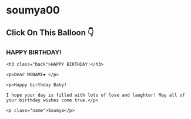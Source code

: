 # soumya00<!DOCTYPE html>

<html lang="en">

<head>

  <meta charset="UTF-8">

  <meta http-equiv="X-UA-Compatible" content="IE=Edge">

  <meta name="viewport" content="width=device-width, initial-scale=1">

  <title>Happy birthday project</title>

  

  <link rel="stylesheet" href="style.css">

</head>

<body>

 <h2>Click On This Balloon 👇</h2>

<div class="body">

 <div class="birthdayCard">

<div class="cardFront"><h3 class="happy">HAPPY BIRTHDAY!</h3>

<div class="balloons">

  <div class="balloonOne"></div>

  <div class="balloonTwo"></div>

  <div class="balloonThree"></div>

  <div class="balloonFour"></div>

</div>

</div>

<div class="cardInside">

    <h3 class="back">HAPPY BIRTHDAY!</h3>

    <p>Dear MONAMI❤️ </p> 

    <p>Happy birthday Baby!

    I hope your day is filled with lots of love and laughter! May all of your birthday wishes come true.</p>

    <p class="name">Soumya</p>

  </div>

</div>

</div

  <script src="main.js"></script>

</body>

</html>
